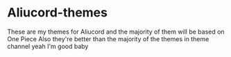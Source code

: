 # Aliucord-themes
These are my themes for Aliucord and the majority of them will be based on One Piece
Also they're better than the majority of the themes in theme channel yeah I'm good baby
